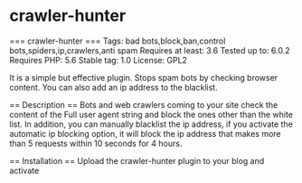 # crawler-hunter
 === crawler-hunter ===
Tags: bad bots,block,ban,control bots,spiders,ip,crawlers,anti spam
Requires at least: 3.6
Tested up to: 6.0.2
Requires PHP: 5.6
Stable tag: 1.0
License: GPL2

It is a simple but effective plugin. Stops spam bots by checking browser content.
You can also add an ip address to the blacklist.

== Description ==
Bots and web crawlers coming to your site check the content of the Full user agent string and block the ones other than the white list.
In addition, you can manually blacklist the ip address, if you activate the automatic ip blocking option, it will block the ip address that makes more than 5 requests within 10 seconds for 4 hours.

== Installation ==
 Upload the crawler-hunter plugin to your blog and activate

